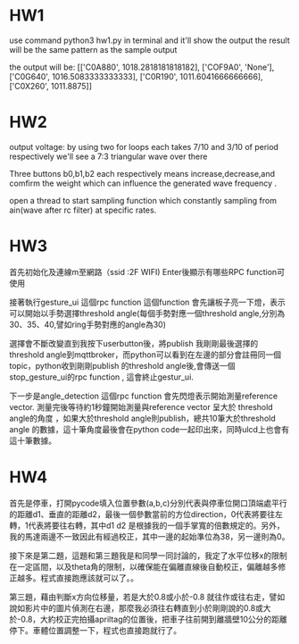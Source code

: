 # HW1
use command python3 hw1.py in terminal and it'll show the output
the result will be the same pattern as the sample output

the output will be:
[['C0A880', 1018.2818181818182], ['COF9A0', 'None'], ['C0G640', 1016.5083333333333], ['C0R190', 1011.6041666666666], ['C0X260', 1011.8875]]

# HW2
output voltage: 
  by using two for loops each takes 7/10 and 3/10 of period respectively 
  we'll see a 7:3 triangular wave over there 
 
Three buttons b0,b1,b2 each respectively means increase,decrease,and comfirm the weight which can influence the generated wave frequency .

open a thread to start sampling function which constantly sampling from ain(wave after rc filter) at specific rates.

# HW3
首先初始化及連線m至網路（ssid :2F WIFI)
Enter後顯示有哪些RPC function可使用

接著執行gesture_ui 這個rpc function 
這個function 會先讓板子亮一下燈，表示可以開始以手勢選擇threshold angle(每個手勢對應一個threshold angle,分別為30、35、40,譬如ring手勢對應的angle為30)

選擇會不斷改變直到我按下userbutton後，將publish 我剛剛最後選擇的threshold angle到mqttbroker，而python可以看到在左邊的部分會註冊同一個topic，python收到剛剛publish 的threshold angle後,會傳送一個stop_gesture_ui的rpc function ,
 這會終止gestur_ui.

下一步是angle_detection 這個rpc function 會先閃燈表示開始測量reference vector.
測量完後等待約1秒鐘開始測量與reference vector 呈大於 threshold angle的角度 ，如果大於threshold angle則publish，總共10筆大於threshold angle 的數據，這十筆角度最後會在python code一起印出來，同時ulcd上也會有這十筆數據。

# HW4
首先是停車，打開pycode填入位置參數(a,b,c)分別代表與停車位開口頂端處平行的距離d1、垂直的距離d2，最後一個參數當前的方位direction，0代表將要往左轉，1代表將要往右轉，其中d1 d2 是根據我的一個手掌寬的倍數規定的。另外，我的馬達兩邊不一致因此有經過校正，其中一邊的起始準位為38，另一邊則為0。

接下來是第二題，這題和第三題我是和同學一同討論的，我定了水平位移x的限制在一定區間，以及theta角的限制，以確保能在偏離直線後自動校正，偏離越多修正越多。程式直接跑應該就可以了。。

第三題，藉由判斷x方向位移量，若是大於0.8或小於-0.8 就往作或往右走，譬如說如影片中的圖片偵測在右邊，那麼我必須往右轉直到小於剛剛說的0.8或大於-0.8，大約校正完拍攝apriltag的位置後，把車子往前開到離牆壁10公分的距離停下。車體位置調整一下，程式也直接跑就行了。
